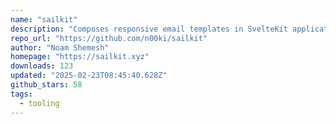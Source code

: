 ```yaml
---
name: "sailkit"
description: "Composes responsive email templates in SvelteKit applications."
repo_url: "https://github.com/n00ki/sailkit"
author: "Noam Shemesh"
homepage: "https://sailkit.xyz"
downloads: 123
updated: "2025-02-23T08:45:40.628Z"
github_stars: 58
tags: 
  - tooling
---
```

